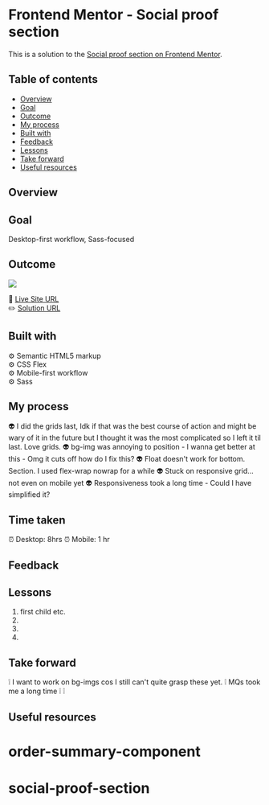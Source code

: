 # Frontend Mentor - Social proof section

This is a solution to the [Social proof section on Frontend Mentor](https://www.frontendmentor.io/challenges/social-proof-section-6e0qTv_bA).

## Table of contents

- [Overview](#overview)
- [Goal](#goal)
- [Outcome](#outcome)
- [My process](#my-process)
- [Built with](#built-with)
- [Feedback](#feedback)
- [Lessons](#lessons)
- [Take forward](#take-forward)
- [Useful resources](#useful-resources)

## Overview

## Goal

Desktop-first workflow, Sass-focused

## Outcome

![](./)

:jigsaw: [Live Site URL]()  
:pencil2: [Solution URL]()

## Built with

:gear: Semantic HTML5 markup  
:gear: CSS Flex  
:gear: Mobile-first workflow  
:gear: Sass

## My process

:alien: I did the grids last, Idk if that was the best course of action and might be wary of it in the future but I thought it was the most complicated so I left it til last. Love grids.
:alien: bg-img was annoying to position - I wanna get better at this - Omg it cuts off how do I fix this?
:alien: Float doesn't work for bottom. Section.
I used flex-wrap nowrap for a while
:alien: Stuck on responsive grid... not even on mobile yet
:alien: Responsiveness took a long time - Could I have simplified it?

## Time taken

:alarm_clock: Desktop: 8hrs
:alarm_clock: Mobile: 1 hr

## Feedback

## Lessons

1. first child etc.
2.
3.
4.

## Take forward

:grey_exclamation: I want to work on bg-imgs cos I still can't quite grasp these yet.
:grey_exclamation: MQs took me a long time
:grey_exclamation:
:grey_exclamation:

## Useful resources

[]()

# order-summary-component

# social-proof-section
